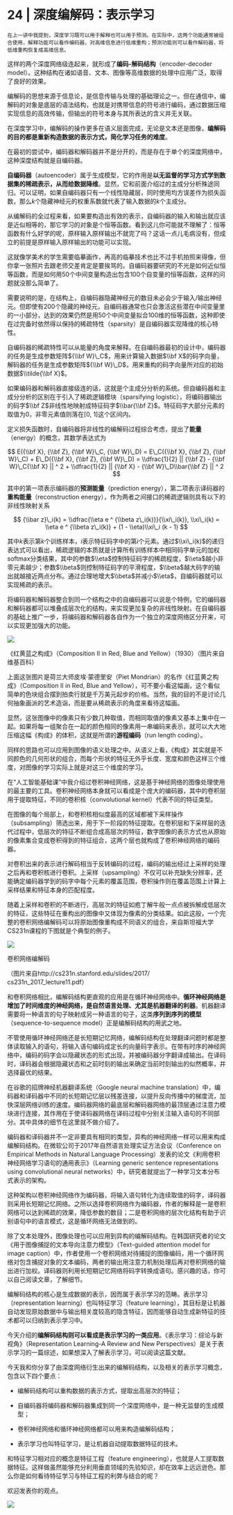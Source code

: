 # 24 | 深度编解码：表示学习

    在上一讲中我提到，深度学习既可以用于解释也可以用于预测。在实际中，这两个功能通常被组合使用，解释功能可以看作编码器，对高维信息进行低维重构；预测功能则可以看作解码器，将低维重构恢复成高维信息。

这样的两个深度网络级连起来，就形成了**编码-解码结构**（encoder-decoder model）。这种结构在诸如语音、文本、图像等高维数据的处理中应用广泛，取得了良好的效果。

编解码的思想来源于信息论，是信息传输与处理的基础理论之一。但在通信中，编解码的对象是底层的语法结构，也就是对携带信息的符号进行编码，通过数据压缩实现信息的高效传输，但输出的符号本身与其所表达的含义并无关联。

在深度学习中，编解码的操作更多在语义层面完成，无论是文本还是图像，**编解码的目的都是重新构造数据的表示方式，简化学习任务的难度**。

在最初的尝试中，编码器和解码器并不是分开的，而是存在于单个的深度网络中，这种深度结构就是自编码器。

**自编码器**（autoencoder）属于生成模型，它的作用是**以无监督的学习方式学到数据集的稀疏表示，从而给数据降维**。显然，它和前面介绍过的主成分分析殊途同归。可以证明，如果自编码器只有一个线性隐藏层，同时使用均方误差作为损失函数，那么$k$个隐藏神经元的权重系数就代表了输入数据的$k$个主成分。

从编解码的全过程来看，如果要构造出有效的表示，自编码器的输入和输出就应该是近似相等的，那它学习的对象是个恒等函数。看到这儿你可能就不理解了：恒等函数有什么好学的呢，原样输入原样输出不就完了吗？这话一点儿毛病没有，但成立的前提是原样输入原样输出的功能可以实现。

这就像学美术的学生需要临摹画作，再高的临摹技术也比不过手机拍照来得像，但你拿一张照片去跟老师交差肯定是要挨骂的。自编码器要研究的不光是如何近似恒等函数，而是如何用50个中间变量构造出包含100个自变量的恒等函数，这样的问题就没那么简单了。

需要说明的是，在结构上，自编码器隐藏神经元的数目未必会少于输入/输出神经元。但即使有200个隐藏的神经元，自编码器通常也只会激活这些潜在中间变量里的一小部分，达到的效果仍然是用50个中间变量拟合100维的恒等函数，这种即使在过完备时依然得以保持的稀疏特性（sparsity）是自编码器实现降维的核心特性。

自编码器的稀疏特性可以从能量的角度来解释。在自编码器最初的设计中，编码器的任务是生成参数矩阵${\\bf W}\_C$，用来计算输入数据$\\bf X$的码字向量，解码器的任务是生成参数矩阵${\\bf W}\_D$，用来重构的码字向量所对应的初始数据$\\tilde{\\bf X}$。

如果编码器和解码器直接级连的话，这就是个主成分分析的系统。但自编码器和主成分分析的区别在于引入了稀疏逻辑模块（sparsifying logistic），将编码器输出的码字$\\bf Z$非线性地映射成特征码字$\\bar{\\bf Z}$。特征码字大部分元素的取值为0，非零元素值则落在\[0, 1\]这个区间内。

定义损失函数时，自编码器将非线性的编解码过程综合考虑，提出了**能量**（energy）的概念，其数学表达式为

$$ E({\\bf X}, {\\bf Z}, {\\bf W}\_C, {\\bf W}\_D) = E\_C({\\bf X}, {\\bf Z}, {\\bf W}\_C) + E\_D({\\bf X}, {\\bf Z}, {\\bf W}\_D) = \\dfrac{1}{2} || {\\bf Z} - {\\bf W}\_C{\\bf X} || ^ 2 + \\dfrac{1}{2} || {\\bf X} - {\\bf W}\_D\\bar{\\bf Z} || ^ 2 $$

其中的第一项表示编码器的**预测能量**（prediction energy），第二项表示译码器的**重构能量**（reconstruction energy），作为两者之间接口的稀疏逻辑则具有以下的非线性映射关系

$$ {\\bar z}\_i(k) = \\dfrac{\\eta e ^ {\\beta z\_i(k)}}{\\xi\_i(k)}, \\xi\_i(k) = \\eta e ^ {\\beta z\_i(k)} + (1 - \\eta)\\xi\_i (k - 1) $$

其中$k$表示第$k$个训练样本，$i$表示特征码字中的第$i$个元素。通过$\\xi\_i(k)$的递归表达式可以看出，稀疏逻辑的本质就是计算所有训练样本中相同码字单元的加权softmax分类结果，其中的参数$\\eta$控制特征码字的稀疏程度，$\\eta$越小非零元素越少；参数$\\beta$则控制特征码字的平滑程度，$\\beta$越大码字的输出就越接近两点分布。通过合理地增大$\\beta$并减小$\\eta$，自编码器就可以实现稀疏的表示。

将编码器和解码器整合到同一个结构之中的自编码器可以说是个特例，它的编码器和解码器都可以堆叠成层次化的结构，来实现更加复杂的非线性映射。在自编码器的基础上推广一步，将编码器和解码器各自作为一个独立的深度网络区分开来，可以实现更加强大的功能。

![](https://static001.geekbang.org/resource/image/bb/4d/bb0c87c3718f644292a92057696b474d.jpg)

《红黄蓝之构成》（Composition II in Red, Blue and Yellow）（1930）（图片来自维基百科）

上面这张图片是荷兰大师皮埃·蒙德里安（Piet Mondrian）的名作《红蓝黄之构成》（Composition II in Red, Blue and Yellow），可不要小看这幅画，这个看似简单的色块组合摆到拍卖行就是千万美元起步的价格。当然，我的目的不是讨论几何抽象画派的艺术造诣，而是要从稀疏表示的角度来看待这幅画。

显然，这张图像中的像素只有少数几种取值，而相同取值的像素又基本上集中在一起。如果将每一组聚合在一起的颜色相同的像素用一串编码来表示，就可以大大地压缩这幅《构成》的体积，这就是所谓的**游程编码**（run length coding）。

同样的思路也可以应用到图像的语义处理之中。从语义上看，《构成》其实就是不同颜色的几何形状的组合，而每个形状的特征无外乎长度、宽度和颜色这样三个维度，对图像的学习实际上就是对这三个维度的学习。

在“人工智能基础课”中我介绍过卷积神经网络，这是基于神经网络的图像处理使用的最主要的工具。卷积神经网络本身就可以看成是个庞大的编码器，其中的卷积层用于提取特征，不同的卷积核（convolutional kernel）代表不同的特征类型。

在图像的每个局部上，和卷积核相似度最高的区域都被下采样操作（subsampling）筛选出来，用于下一阶段的特征提取。在卷积层和下采样层的迭代过程中，低层次的特征不断组合成高层次的特征，数字图像的表示方式也从原始的像素集合变成卷积得到的特征组合，这两个层也就构成了卷积神经网络的编码器。

对卷积出来的表示进行解码相当于反转编码的过程，编码的输出经过上采样的处理之后再和卷积核进行卷积。上采样（upsampling）不仅可以补充缺失分辨率，还能确定编码器学到的码字中每个元素的覆盖范围，卷积操作则在覆盖范围上计算上采样结果和特征本身的匹配程度。

随着上采样和卷积的不断进行，高层次的特征如庖丁解牛般一点点被拆解成低层次的特征，这些特征在重构出的图像中又体现为像素的分类结果。如此这般，一个完整的卷积网络编解码可以将原始图像重构成不同语义的组合，来自斯坦福大学CS231n课程的下图就是个典型的例子。

![](https://static001.geekbang.org/resource/image/bc/95/bc40ddc12fd1da0b371a5e5c45558395.png)

卷积网络编解码

（图片来自http://cs231n.stanford.edu/slides/2017/  
cs231n\_2017\_lecture11.pdf）

和卷积网络相比，编解码结构更直观的应用是在循环神经网络中。**循环神经网络是增加了时间维度的神经网络，是自然语言处理、尤其是机器翻译的利器**。机器翻译需要将一种语言的句子映射成另一种语言的句子，这类**序列到序列的模型**（sequence-to-sequence model）正是编解码结构的用武之地。

不管使用循环神经网络还是长短期记忆网络，编解码结构在处理翻译问题时都是整体读取输入的语句，将输入语句编码成定长的向量码字表示。在带有时序的神经网络中，编码的码字会以隐藏状态的形式出现，并被编码器分字翻译成输出。在译码时，译码器会根据隐藏状态和之前时刻的输出来确定当前时刻输出的似然概率，并选择最优的结果。

在谷歌的招牌神经机器翻译系统（Google neural machine translation）中，编码器和译码器中不同的长短期记忆层以残差连接，以提升反向传播中的梯度流，加快深层网络训练的速度。编码器网络的最底层和解码器网络的最顶层通过注意力模块进行连接，其作用在于使译码器网络在译码过程中分别关注输入语句的不同部分。其中具体的细节在这里就不做介绍了。

编码器和译码器并不一定非要具有相同的类型，异构的神经网络一样可以用来构成编解码结构。在微软公司于2017年自然语言处理实证方法会议（Conference on Empirical Methods in Natural Language Processing）发表的论文《利用卷积神经网络学习语句的通用表示》（Learning generic sentence representations using convolutional neural networks）中，研究者就提出了一种学习文本分布式表示的架构。

这种架构以卷积神经网络作为编码器，将输入语句转化为连续取值的码字，译码器则采用长短期记忆网络。之所以选择卷积网络作为编码器，作者的解释是一是卷积网络可以达到稀疏的效果，降低参数的数目；二是卷积网络的层次化结构有助于识别语句中的语言模式，这是循环网络无法做到的。

除了文本处理外，图像处理也可以应用到异构的编解码结构。在韩国研究者的论文《用于图像捕捉的文本导向注意力模型》（Text-guided attention model for image caption）中，作者使用一个卷积网络对待捕捉的图像编码，用一个循环网络对包含捕捉对象的文本编码，两者的输出用注意力机制处理后再对卷积网络的输出进行加权。译码器则利用长短期记忆网络将码字转换成语句。感兴趣的话，你可以自己阅读文章，了解细节。

编解码结构的核心是生成数据的表示，因而属于表示学习的范畴。表示学习（representation learning）也叫特征学习（feature learning），其目标是让机器自动发现原始数据中与输出相关度较高的隐含特征，因而能够自动生成新特征的技术都可以归纳到表示学习中。

今天介绍的**编解码结构则可以看成是表示学习的一类应用**。《表示学习：综论与新视角》（Representation Learning-A Review and New Perspectives）是关于表示学习的一篇综述，如果想深入了解表示学习，可以阅读这篇文献。

今天我和你分享了由深度网络衍生出来的编解码结构，以及相关的表示学习概念，包含以下四个要点：

*   编解码结构可以重构数据的表示方式，提取出高层次的特征；
    
*   自编码器将编码器和解码器集成到同一个深度网络中，是一种无监督的生成模型；
    
*   卷积神经网络和循环神经网络都可以用来构造编解码结构；
    
*   表示学习也叫特征学习，是让机器自动提取数据特征的技术。
    

和特征学习相对应的概念是特征工程（feature engineering），也就是人工提取数据特征。这样做虽然能够充分利用垂直领域的先验知识，却在效率上远远逊色。那么你是如何看待特征学习与特征工程的利弊与结合的呢？

欢迎发表你的观点。

![](https://static001.geekbang.org/resource/image/b4/e5/b472670030ffe23904c2b0e16d11d4e5.jpg)
    